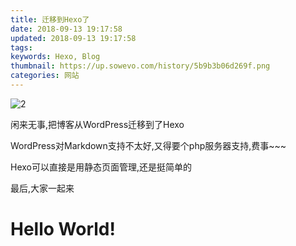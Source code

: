 ```yaml
---
title: 迁移到Hexo了
date: 2018-09-13 19:17:58
updated: 2018-09-13 19:17:58
tags:
keywords: Hexo, Blog
thumbnail: https://up.sowevo.com/history/5b9b3b06d269f.png
categories: 网站
---
```

![2](https://up.sowevo.com/history/5b9b3b06d269f.png)

闲来无事,把博客从WordPress迁移到了Hexo

WordPress对Markdown支持不太好,又得要个php服务器支持,费事~~~

Hexo可以直接是用静态页面管理,还是挺简单的


最后,大家一起来

# Hello World!

